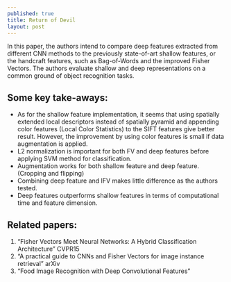 ```yaml
---
published: true
title: Return of Devil
layout: post
---
```

In this paper, the authors intend to compare deep features extracted from different CNN methods to the previously state-of-art shallow features, or the handcraft features, such as Bag-of-Words and the improved Fisher Vectors. The authors evaluate shallow and deep representations on a common ground of object recognition tasks.

## Some key take-aways:

- As for the shallow feature implementation, it seems that using spatially extended local descriptors instead of spatially pyramid and appending color features (Local Color Statistics) to the SIFT features give better result. However, the improvement by using color features is small if data augmentation is applied.
- L2 normalization is important for both FV and deep features before applying SVM method for classification.
- Augmentation works for both shallow feature and deep feature. (Cropping and flipping)
- Combining deep feature and IFV makes little difference as the authors tested.
- Deep features outperforms shallow features in terms of computational time and feature dimension.

## Related papers:

1. “Fisher Vectors Meet Neural Networks: A Hybrid Classification Architecture” CVPR15
2. “A practical guide to CNNs and Fisher Vectors for image instance retrieval” arXiv
3. “Food Image Recognition with Deep Convolutional Features”